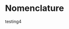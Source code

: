 # Nomenclature

testing4


<div id="playht-audioplayer-element"><script> !function(){var e,t,a,n,l="playht-plugin-styles";if(!document.getElementById(l)){var p=document.getElementsByTagName("head")[0],d=document.createElement("link");d.id=l,d.rel="stylesheet",d.type="text/css",d.href="https://static.play.ht/playht-pageplayer-plugin.css",d.media="print",d.onload=function(){this.media="all"},p.appendChild(d)}e="https://static.play.ht/playht-pageplayer-plugin.js",t=function(){window.playht.playerSettings({appId:"IHVweTUyhYN",userId:"CACpfEcaIRQbIQjsHpsoUrnTAtj2", playerType: "ep_iframe", enableBuffering: false, listenBtnElement: "#playht-audioplayer-element"})},a=document.getElementsByTagName("head")[0],(n=document.createElement("script")).type="text/javascript",n.src=e,n.onreadystatechange=t,n.async=true,n.onload=t,a.appendChild(n)}();</script></div>
